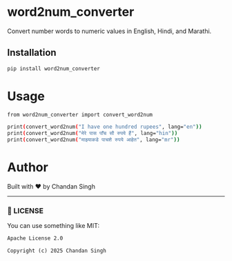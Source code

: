 # word2num_converter

Convert number words to numeric values in English, Hindi, and Marathi.

## Installation

```bash
pip install word2num_converter
```
# Usage

```bash
from word2num_converter import convert_word2num

print(convert_word2num("I have one hundred rupees", lang="en"))
print(convert_word2num("मेरे पास पाँच सौ रुपये हैं", lang="hin"))
print(convert_word2num("माझ्याकडे पाचशे रुपये आहेत", lang="mr"))
```

# Author
Built with ❤️ by Chandan Singh


---

### 📜 LICENSE

You can use something like MIT:

```txt
Apache License 2.0

Copyright (c) 2025 Chandan Singh
```
